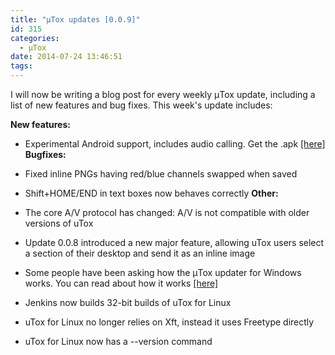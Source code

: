 ```yaml
---
title: "μTox updates [0.0.9]"
id: 315
categories:
  - μTox
date: 2014-07-24 13:46:51
tags:
---
```


I will now be writing a blog post for every weekly μTox update, including a list of new features and bug fixes. This week's update includes:

**New features:**

- Experimental Android support, includes audio calling. Get the .apk [[here]](https://jenkins.libtoxcore.so/job/uTox_android/lastSuccessfulBuild/artifact/future.apk)
  **Bugfixes:**

- Fixed inline PNGs having red/blue channels swapped when saved
- Shift+HOME/END in text boxes now behaves correctly
  **Other:**

- The core A/V protocol has changed: A/V is not compatible with older versions of uTox
- Update 0.0.8 introduced a new major feature, allowing uTox users select a section of their desktop and send it as an inline image
- Some people have been asking how the μTox updater for Windows works. You can read about how it works [[here]](https://github.com/notsecure/utox-update)
- Jenkins now builds 32-bit builds of uTox for Linux
- uTox for Linux no longer relies on Xft, instead it uses Freetype directly
- uTox for Linux now has a --version command
